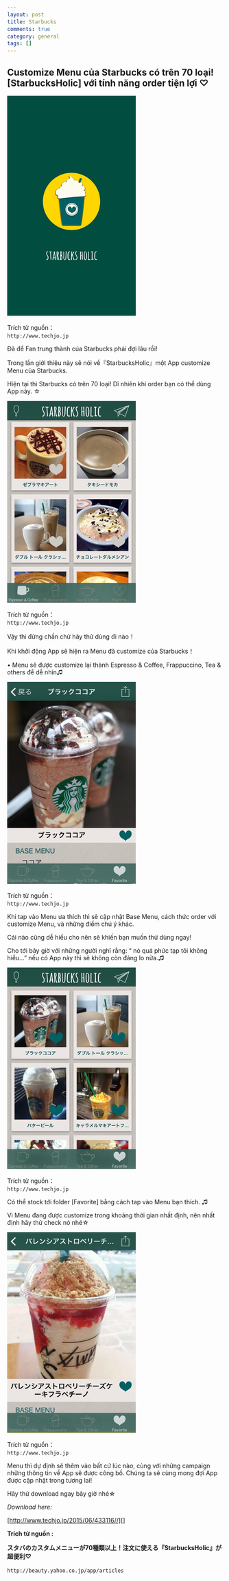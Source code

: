 ```yaml
---
layout: post  
title: Starbucks  
comments: true  
category: general  
tags: []
---
```


## Customize Menu của Starbucks có trên 70 loại! [StarbucksHolic] với tính năng order tiện lợi ♡

![image](/res/starbucks/1.jpeg)


Trích từ nguồn：   
` http://www.techjo.jp `

Đã để Fan trung thành của Starbucks phải đợi lâu rồi!

Trong lần giới thiệu này sẽ nói về『StarbucksHolic』một App customize Menu của Starbucks.

Hiện tại thì Starbucks có trên 70 loại! Dĩ nhiên khi order bạn có thể dùng App này. ☆


![image](/res/starbucks/2.jpeg)

Trích từ nguồn：   
` http://www.techjo.jp `

Vậy thì đừng chần chừ hãy thử dùng đi nào！

Khi khởi động App sẽ hiện ra Menu đã customize của Starbucks！

•	Menu sẽ được customize lại thành Espresso & Coffee, Frappuccino, Tea & others để dễ nhìn♫


![image](/res/starbucks/3.jpeg)

Trích từ nguồn：   
` http://www.techjo.jp `

Khi tap vào Menu ưa thích thì sẽ cập nhật Base Menu, cách thức order với customize Menu, và những điểm chú ý khác.

Cái nào cũng dễ hiểu cho nên sẽ khiến bạn muốn thử dùng ngay!

Cho tới bây giờ với những người nghĩ rằng: “ nó quá phức tạp tôi không hiểu...” nếu có App này thì sẽ không còn đáng lo nữa.♫


![image](/res/starbucks/4.jpeg)

Trích từ nguồn：   
` http://www.techjo.jp `

Có thể stock tới folder [Favorite] bằng cách tap vào Menu bạn thích. ♫

Vì Menu đang được customize trong khoảng thời gian nhất định, nên nhất định hãy thử check nó nhé☆


![image](/res/starbucks/5.jpeg)

Trích từ nguồn：   
` http://www.techjo.jp `

Menu thì dự định sẽ thêm vào bất cứ lúc nào, cùng với những campaign những thông tin về App sẽ được công bố. Chúng ta sẽ cùng mong đợi App được cập nhật trong tương lai!

Hãy thử download ngay bây giờ nhé☆

*Download here:* 

 [http://www.techjo.jp/2015/06/433116//][]

 [http://www.techjo.jp/2015/06/433116//]: http://www.techjo.jp/2015/06/433116//
**Trích từ nguồn :** 

**スタバのカスタムメニューが70種類以上！注文に使える『StarbucksHolic』が超便利♡**

` http://beauty.yahoo.co.jp/app/articles `

